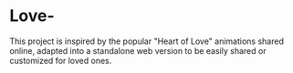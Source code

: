 # Love-
This project is inspired by the popular "Heart of Love" animations shared online, adapted into a standalone web version to be easily shared or customized for loved ones.
